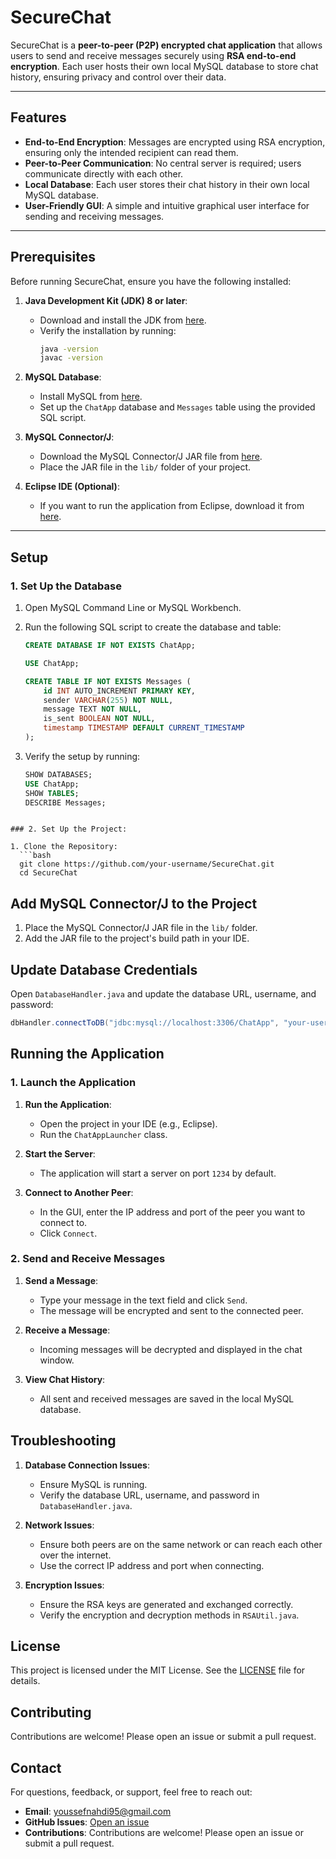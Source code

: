# SecureChat

SecureChat is a **peer-to-peer (P2P) encrypted chat application** that allows users to send and receive messages securely using **RSA end-to-end encryption**. Each user hosts their own local MySQL database to store chat history, ensuring privacy and control over their data.

---

## Features

- **End-to-End Encryption**: Messages are encrypted using RSA encryption, ensuring only the intended recipient can read them.
- **Peer-to-Peer Communication**: No central server is required; users communicate directly with each other.
- **Local Database**: Each user stores their chat history in their own local MySQL database.
- **User-Friendly GUI**: A simple and intuitive graphical user interface for sending and receiving messages.

---

## Prerequisites

Before running SecureChat, ensure you have the following installed:

1. **Java Development Kit (JDK) 8 or later**:
   - Download and install the JDK from [here](https://www.oracle.com/java/technologies/javase-downloads.html).
   - Verify the installation by running:
     ```bash
     java -version
     javac -version
     ```

2. **MySQL Database**:
   - Install MySQL from [here](https://dev.mysql.com/downloads/installer/).
   - Set up the `ChatApp` database and `Messages` table using the provided SQL script.

3. **MySQL Connector/J**:
   - Download the MySQL Connector/J JAR file from [here](https://dev.mysql.com/downloads/connector/j/).
   - Place the JAR file in the `lib/` folder of your project.

4. **Eclipse IDE (Optional)**:
   - If you want to run the application from Eclipse, download it from [here](https://www.eclipse.org/downloads/).

---

## Setup

### 1. Set Up the Database

1. Open MySQL Command Line or MySQL Workbench.
2. Run the following SQL script to create the database and table:

   ```sql
   CREATE DATABASE IF NOT EXISTS ChatApp;

   USE ChatApp;

   CREATE TABLE IF NOT EXISTS Messages (
       id INT AUTO_INCREMENT PRIMARY KEY,
       sender VARCHAR(255) NOT NULL,
       message TEXT NOT NULL,
       is_sent BOOLEAN NOT NULL,
       timestamp TIMESTAMP DEFAULT CURRENT_TIMESTAMP
   );

3. Verify the setup by running:
   ```sql
   SHOW DATABASES;
   USE ChatApp;
   SHOW TABLES;
   DESCRIBE Messages;
```

### 2. Set Up the Project:

1. Clone the Repository:
  ```bash
  git clone https://github.com/your-username/SecureChat.git
  cd SecureChat
```

## Add MySQL Connector/J to the Project

1. Place the MySQL Connector/J JAR file in the `lib/` folder.
2. Add the JAR file to the project's build path in your IDE.

## Update Database Credentials

Open `DatabaseHandler.java` and update the database URL, username, and password:

```java
dbHandler.connectToDB("jdbc:mysql://localhost:3306/ChatApp", "your-username", "your-password");
```

## Running the Application

### 1. Launch the Application

1. **Run the Application**:
   - Open the project in your IDE (e.g., Eclipse).
   - Run the `ChatAppLauncher` class.

2. **Start the Server**:
   - The application will start a server on port `1234` by default.

3. **Connect to Another Peer**:
   - In the GUI, enter the IP address and port of the peer you want to connect to.
   - Click `Connect`.

### 2. Send and Receive Messages

1. **Send a Message**:
   - Type your message in the text field and click `Send`.
   - The message will be encrypted and sent to the connected peer.

2. **Receive a Message**:
   - Incoming messages will be decrypted and displayed in the chat window.

3. **View Chat History**:
   - All sent and received messages are saved in the local MySQL database.


## Troubleshooting

1. **Database Connection Issues**:
   - Ensure MySQL is running.
   - Verify the database URL, username, and password in `DatabaseHandler.java`.

2. **Network Issues**:
   - Ensure both peers are on the same network or can reach each other over the internet.
   - Use the correct IP address and port when connecting.

3. **Encryption Issues**:
   - Ensure the RSA keys are generated and exchanged correctly.
   - Verify the encryption and decryption methods in `RSAUtil.java`.

## License

This project is licensed under the MIT License. See the [LICENSE](LICENSE) file for details.

## Contributing

Contributions are welcome! Please open an issue or submit a pull request.

## Contact

For questions, feedback, or support, feel free to reach out:

- **Email**: [youssefnahdi95@gmail.com](mailto:youssefnahdi95@gmail.com)
- **GitHub Issues**: [Open an issue](https://github.com/sonofsparda24/SecureChat/issues)
- **Contributions**: Contributions are welcome! Please open an issue or submit a pull request.
